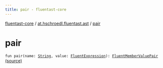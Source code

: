 ```yaml
---
title: pair - fluentast-core
---
```


[fluentast-core](../index.html) / [at.hschroedl.fluentast.ast](index.html) / [pair](.)

# pair

`fun pair(name: `[`String`](https://kotlinlang.org/api/latest/jvm/stdlib/kotlin/-string/index.html)`, value: `[`FluentExpression`](../at.hschroedl.fluentast.ast.expression/-fluent-expression/index.html)`): `[`FluentMemberValuePair`](-fluent-member-value-pair/index.html) [(source)](http://github.com/hschroedl/fluentast/tree/master/core/at.hschroedl.fluentast/ast/ASTNode.kt#L95)
